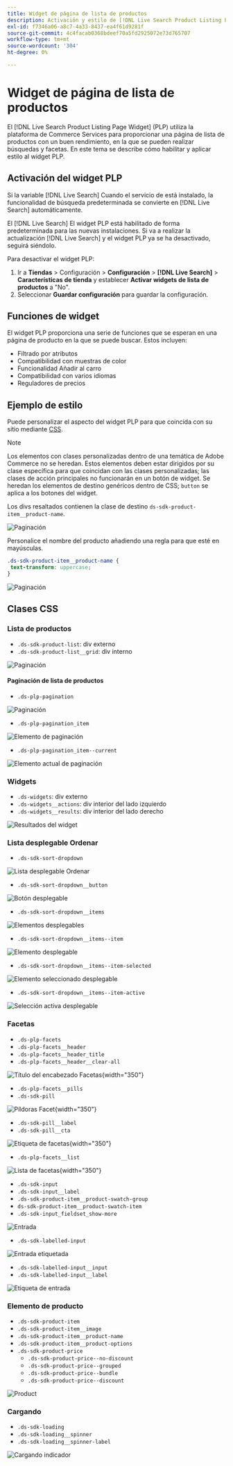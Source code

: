 ```yaml
---
title: Widget de página de lista de productos
description: Activación y estilo de [!DNL Live Search Product Listing Page Widget]
exl-id: f7346a06-a8c7-4a33-8437-ea4f61d9281f
source-git-commit: 4c4facab0368bdeef70a5fd2925072e73d765707
workflow-type: tm+mt
source-wordcount: '304'
ht-degree: 0%

---
```


# Widget de página de lista de productos

El [!DNL Live Search Product Listing Page Widget] (PLP) utiliza la plataforma de Commerce Services para proporcionar una página de lista de productos con un buen rendimiento, en la que se pueden realizar búsquedas y facetas. En este tema se describe cómo habilitar y aplicar estilo al widget PLP.

## Activación del widget PLP

Si la variable [!DNL Live Search] Cuando el servicio de está instalado, la funcionalidad de búsqueda predeterminada se convierte en [!DNL Live Search] automáticamente.

El [!DNL Live Search] El widget PLP está habilitado de forma predeterminada para las nuevas instalaciones. Si va a realizar la actualización [!DNL Live Search] y el widget PLP ya se ha desactivado, seguirá siéndolo.

Para desactivar el widget PLP:

1. Ir a **Tiendas** > Configuración > **Configuración** > **[!DNL Live Search]** > **Características de tienda** y establecer **Activar widgets de lista de productos** a &quot;No&quot;.
1. Seleccionar **Guardar configuración** para guardar la configuración.

## Funciones de widget

El widget PLP proporciona una serie de funciones que se esperan en una página de producto en la que se puede buscar. Estos incluyen:

* Filtrado por atributos
* Compatibilidad con muestras de color
* Funcionalidad Añadir al carro
* Compatibilidad con varios idiomas
* Reguladores de precios

## Ejemplo de estilo

Puede personalizar el aspecto del widget PLP para que coincida con su sitio mediante [CSS](https://developer.adobe.com/commerce/frontend-core/guide/css/).

>[!NOTE]
>
>Los elementos con clases personalizadas dentro de una temática de Adobe Commerce no se heredan. Estos elementos deben estar dirigidos por su clase específica para que coincidan con las clases personalizadas; las clases de acción principales no funcionarán en un botón de widget.
>Se heredan los elementos de destino genéricos dentro de CSS; `button` se aplica a los botones del widget.

Los divs resaltados contienen la clase de destino `ds-sdk-product-item__product-name`.

![Paginación](assets/plp-css-example.png)

Personalice el nombre del producto añadiendo una regla para que esté en mayúsculas.

```css
.ds-sdk-product-item__product-name {
 text-transform: uppercase;
}
```

![Paginación](assets/plp-css-example-after.png)

## Clases CSS

### Lista de productos

* `.ds-sdk-product-list`: div externo
* `.ds-sdk-product-list__grid`: div interno

![Paginación](assets/plp-css-product-list.png)

#### Paginación de lista de productos

* `.ds-plp-pagination`

![Paginación](assets/plp-css-pagination.png)

* `.ds-plp-pagination_item`

![Elemento de paginación](assets/plp-css-pagination-item.png)

* `.ds-plp-pagination_item--current`

![Elemento actual de paginación](assets/plp-css-pagination-item-current.png)

### Widgets

* `.ds-widgets`: div externo
* `.ds-widgets__actions`: div interior del lado izquierdo
* `.ds-widgets__results`: div interior del lado derecho

![Resultados del widget](assets/plp-css-widgets.png)

### Lista desplegable Ordenar

* `.ds-sdk-sort-dropdown`

![Lista desplegable Ordenar](assets/plp-css-dropdown.png)

* `.ds-sdk-sort-dropdown__button`

![Botón desplegable](assets/plp-css-dropdown-button.png)

* `.ds-sdk-sort-dropdown__items`

![Elementos desplegables](assets/plp-css-dropdown-items.png)

* `.ds-sdk-sort-dropdown__items--item`

![Elemento desplegable](assets/plp-css-dropdown-item.png)

* `.ds-sdk-sort-dropdown__items--item-selected`

![Elemento seleccionado desplegable](assets/plp-css-dropdown-selected.png)

* `.ds-sdk-sort-dropdown__items--item-active`

![Selección activa desplegable](assets/plp-css-dropdown-active.png)

### Facetas

* `.ds-plp-facets`
* `.ds-plp-facets__header`
* `.ds-plp-facets__header_title`
* `.ds-plp-facets__header__clear-all`

![Título del encabezado Facetas](assets/plp-css-facets-title-clear.png){width="350"}

* `.ds-plp-facets__pills`
* `.ds-sdk-pill`

![Píldoras Facet](assets/plp-css-facets-pill.png){width="350"}

* `.ds-sdk-pill__label`
* `.ds-sdk-pill__cta`

![Etiqueta de facetas](assets/plp-css-pill-label-cta.png){width="350"}

* `.ds-plp-facets__list`

![Lista de facetas](assets/plp-css-facets-list.png){width="350"}

* `.ds-sdk-input`
* `.ds-sdk-input__label`
* `.ds-sdk-product-item__product-swatch-group`
* `ds-sdk-product-item__product-swatch-item`
* `.ds-sdk-input_fieldset_show-more`

![Entrada](assets/plp-css-sdk-input.png)

* `.ds-sdk-labelled-input`

![Entrada etiquetada](assets/plp-css-labelled-input.png)

* `.ds-sdk-labelled-input__input`
* `.ds-sdk-labelled-input__label`

![Etiqueta de entrada](assets/plp-css-labelled-input-label.png)

### Elemento de producto

* `.ds-sdk-product-item`
* `.ds-sdk-product-item__image`
* `.ds-sdk-product-item__product-name`
* `.ds-sdk-product-item__product-options`
* `.ds-sdk-product-price`
   * `.ds-sdk-product-price--no-discount`
   * `.ds-sdk-product-price--grouped`
   * `.ds-sdk-product-price--bundle`
   * `.ds-sdk-product-price--discount`

![Product](assets/plp-css-product.png)

### Cargando

* `.ds-sdk-loading`
* `.ds-sdk-loading__spinner`
* `.ds-sdk-loading__spinner-label`

![Cargando indicador](assets/plp-css-loading.png)
